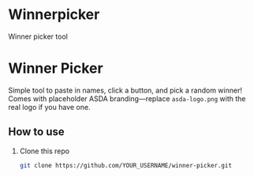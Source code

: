 # Winnerpicker
Winner picker tool
# Winner Picker

Simple tool to paste in names, click a button, and pick a random winner!  
Comes with placeholder ASDA branding—replace `asda-logo.png` with the real logo if you have one.

## How to use

1. Clone this repo  
   ```bash
   git clone https://github.com/YOUR_USERNAME/winner-picker.git

